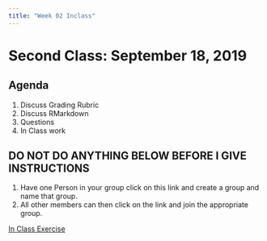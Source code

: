 ```yaml
---
title: "Week 02 Inclass"
---
```



# Second Class:  September 18, 2019


## Agenda

1. Discuss Grading Rubric
2. Discuss RMarkdown
3. Questions
4. In Class work



## DO NOT DO ANYTHING BELOW BEFORE I GIVE INSTRUCTIONS

1. Have one Person in your group click on this link and create a group and name that group. 
2. All other members can then click on the link and join the appropriate group. 

[In Class Exercise](https://classroom.github.com/g/TcXNdLsB)